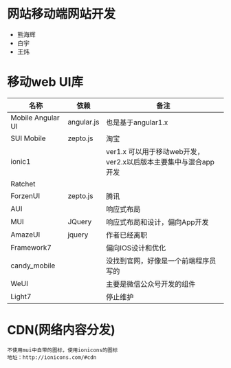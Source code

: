 # 网站移动端网站开发

- 熊海辉
- 白宇
- 王炜


# 移动web UI库

名称|依赖|备注
---|---|---
Mobile Angular UI       |angular.js | 也是基于angular1.x
SUI Mobile              |zepto.js | 淘宝
ionic1                   | | ver1.x 可以用于移动web开发，ver2.x以后版本主要集中与混合app开发
Ratchet                 | |
ForzenUI                |zepto.js | 腾讯
AUI                     | | 响应式布局
MUI | JQuery | 响应式布局和设计，偏向App开发
AmazeUI | jquery | 作者已经离职
Framework7||偏向IOS设计和优化
candy_mobile ||没找到官网，好像是一个前端程序员写的
WeUI||主要是微信公众号开发的组件
Light7| | 停止维护


# CDN(网络内容分发)

```
不使用mui中自带的图标，使用ionicons的图标
地址：http://ionicons.com/#cdn
```
#
